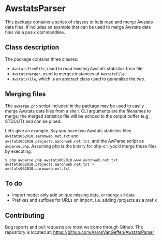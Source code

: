AwstatsParser
=============

This package contains a series of classes to help read and merge Awstats data files. It includes an example that can be used to merge Awstats data files via a posix commandline.


## Class description

The package contains three classes:

* `AwstatsFromFile`, used to read existing Awstats statistics from file;
* `AwstatsMerger`, used to merges instances of `AwstatsFile`;
* `AwstatsFile`, which is an abstract class used to generalise the two.


## Merging files

The `awmerge.php` script included in the package may be used to easily merge Awstats data files from a shell.
CLI arguments are the filenames to merge; the merged statistics file will be echoed to the output buffer (e.g. STDOUT) and can be piped.

Let’s give an example. Say you have two Awstats statistics files `awstats062010.aaronweb.net.txt` and `awstats062010.projects.aaronweb.net.txt`, and the AwParse script as `awparse.php`. Assuming php is the binary for php-cli, you’d merge these files by executing:

	$ php awparse.php awstats062010.www.aaronweb.net.txt awstats062010.projects.aaronweb.net.txt > awstats062010.aaronweb.net.txt


## To do

* Import mode: only add unique missing data, or merge all data
* Prefixes and suffixes for URLs on import, i.e. adding /projects as a prefix


## Contributing

Bug reports and pull requests are most welcome through Github. The repository is located at:
https://github.com/AaronVanGeffen/AwstatsParser
